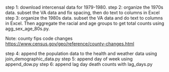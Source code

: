 step 1: download intercensal data for 1979-1980. 
step 2: organize the 1970s data. subset the VA data and fix spacing, then do text to columns in Excel
step 3: organize the 1980s data. subset the VA data and do text to columns in Excel. Then aggregate the racial and age groups to get total counts using agg_sex_age_80s.py.

Note: county fips code changes https://www.census.gov/geo/reference/county-changes.html

step 4: append the population data to the health and weather data using join_demographic_data.py
step 5: append day of week using append_dow.py
step 6: append lag day death counts with lag_days.py